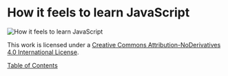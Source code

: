 # How it feels to learn JavaScript

![How it feels to learn JavaScript](/assets/jsbook-cover1.png)

This work is licensed under a [Creative Commons Attribution-NoDerivatives 4.0 International License](https://creativecommons.org/licenses/by-nd/4.0/).


[Table of Contents](toc.md#table-of-contents)